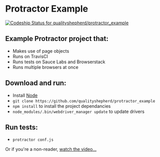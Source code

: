 
# Protractor Example #

[ ![Codeship Status for qualityshepherd/protractor_example](https://codeship.com/projects/56e27ab0-abb1-0132-4f48-46f15878b48e/status?branch=master)](https://codeship.com/projects/68348)

## Example Protractor project that:
* Makes use of page objects
* Runs on TravisCI
* Runs tests on Sauce Labs and Browserstack
* Runs multiple browsers at once


## Download and run:
* Install [Node](http://nodejs.org)
* `git clone https://github.com/qualityshepherd/protractor_example`
* `npm install` to install the project dependancies
* `node_modules/.bin/webdriver_manager update` to update drivers

## Run tests:
* `protractor conf.js`

Or if you're a non-reader, [watch the video...](https://www.youtube.com/watch?v=JIGvty1bQxk)
